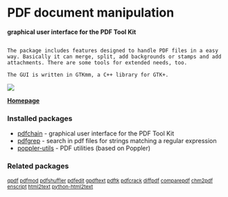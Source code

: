 # PDF document manipulation

__graphical user interface for the PDF Tool Kit__

```

The package includes features designed to handle PDF files in a easy
way. Basically it can merge, split, add backgrounds or stamps and add
attachments. There are some tools for extended needs, too.

The GUI is written in GTKmm, a C++ library for GTK+.

```

![](https://screenshots.debian.net/thumbnail/pdfchain/)


 **[Homepage](https://pdfchain.sourceforge.net/)**

### Installed packages

* [pdfchain](https://packages.debian.org/jessie/pdfchain) - graphical user interface for the PDF Tool Kit
* [pdfgrep](https://packages.debian.org/jessie/pdfgrep) - search in pdf files for strings matching a regular expression
* [poppler-utils](https://packages.debian.org/jessie/poppler-utils) - PDF utilities (based on Poppler)

### Related packages

<sub> [qpdf](https://packages.debian.org/jessie/qpdf) [pdfmod](https://packages.debian.org/jessie/pdfmod) [pdfshuffler](https://packages.debian.org/jessie/pdfshuffler) [pdfedit](https://packages.debian.org/jessie/pdfedit) [gpdftext](https://packages.debian.org/jessie/gpdftext) [pdftk](https://packages.debian.org/jessie/pdftk) [pdfcrack](https://packages.debian.org/jessie/pdfcrack) [diffpdf](https://packages.debian.org/jessie/diffpdf) [comparepdf](https://packages.debian.org/jessie/comparepdf) [chm2pdf](https://packages.debian.org/jessie/chm2pdf) [enscript](https://packages.debian.org/jessie/enscript) [html2text](https://packages.debian.org/jessie/html2text) [python-html2text](https://packages.debian.org/jessie/python-html2text)  </sub>
